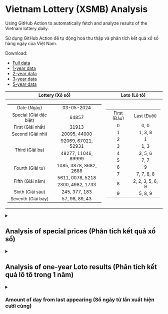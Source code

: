 # Vietnam Lottery (XSMB) Analysis

Using GitHub Action to automatically fetch and analyze results of the Vietnam lottery daily.

Sử dụng GitHub Action để tự động hoá thu thập và phân tích kết quả xổ số hàng ngày của Việt Nam.

Download:

* [Full data](https://raw.githubusercontent.com/khiemdoan/vietnam-lottery-xsmb-analysis/main/results/xsmb.csv)
* [1-year data](https://raw.githubusercontent.com/khiemdoan/vietnam-lottery-xsmb-analysis/main/results/xsmb_1_year.csv)
* [2-year data](https://raw.githubusercontent.com/khiemdoan/vietnam-lottery-xsmb-analysis/main/results/xsmb_2_year.csv)
* [3-year data](https://raw.githubusercontent.com/khiemdoan/vietnam-lottery-xsmb-analysis/main/results/xsmb_3_year.csv)
* [5-year data](https://raw.githubusercontent.com/khiemdoan/vietnam-lottery-xsmb-analysis/main/results/xsmb_5_year.csv)

| Lottery (Xổ số) | Loto (Lô tô) |
| :------------: | :----------: |
| <table><tr><td>Date (Ngày)</td><td>03-05-2024</td></tr><tr><td>Special (Giải dặc biệt)</td><td>64857</td></tr><tr><td>First (Giải nhất)</td><td>31913</td></tr><tr><td>Second (Giải nhì)</td><td>20095, 44000</td></tr><tr><td rowspan="2">Third (Giải ba)</td><td>92069, 67021, 52931</td></tr><tr><td>48277, 11046, 89999</td></tr><tr><td>Fourth (Giải tư)</td><td>1085, 3878, 8682, 2686</td></tr><tr><td rowspan="2">Fifth (Giải năm)</td><td>5611, 0078, 5218</td></tr><tr><td>2300, 4982, 1733</td></tr><tr><td>Sixth (Giải sáu)</td><td>245, 377, 183</td></tr><tr><td>Seventh (Giải bảy)</td><td>57, 98, 89, 43</td></tr></table> | <table><tr><td>First (Đầu)</td><td>Last (Đuôi)</td></tr><tr><td>0</td><td>0, 0</td></tr><tr><td>1</td><td>1, 3, 8</td></tr><tr><td>2</td><td>1</td></tr><tr><td>3</td><td>1, 3</td></tr><tr><td>4</td><td>3, 5, 6</td></tr><tr><td>5</td><td>7, 7</td></tr><tr><td>6</td><td>9</td></tr><tr><td>7</td><td>7, 7, 8, 8</td></tr><tr><td>8</td><td>2, 2, 3, 5, 6, 9</td></tr><tr><td>9</td><td>5, 8, 9</td></tr></table> |

<details>
  <summary><h2>Analysis of special prices (Phân tích kết quả xổ số)</h2></summary>
  <h3>Amount of day from last appearing (Số ngày từ lần xuất hiện cuối cùng)</h3>

  ![Delta](images/special_delta.jpg)

  <h3>Top 10 amount of day from last appearing (Top 10 số lâu chưa xuất hiện)</h3>

  ![Delta top 10](images/special_delta_top_10.jpg)
</details>

<details>
  <summary><h2>Analysis of one-year Loto results (Phân tích kết quả lô tô trong 1 năm)</h2></summary>

  Max: 130. Min: 71.

  Mean: 97.74. Standard deviation: 9.88.

  <h3>Detail (Chi tiết)</h3>

  ![Detail](images/heatmap.jpg)

  <h3>Top 10</h3>

  ![Top 10](images/top-10.jpg)

  <h3>Distribution (Phân bổ)</h3>

  ![Distribution](images/distribution.jpg)
</details>

<details>
  <summary><h3>Amount of day from last appearing (Số ngày từ lần xuất hiện cưới cùng)</h2></summary>

  ![Delta](images/delta.jpg)

  <h3>Top 10 amount of day from last appearing (Top 10 số lâu chưa xuất hiện)</h3>

  ![Delta top 10](images/delta_top_10.jpg)
</details>